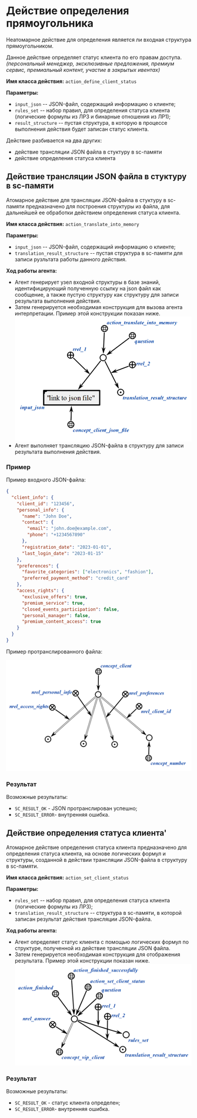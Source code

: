 # Действие определения прямоугольника
Неатомарное действие для определения является ли входная структура прямоугольником.

Данное действие определяет статус клиента по его правам доступа. *(персональный менеджер, эксклюзивные предложения, премиум сервис, премиальный контент, участие в закрытых ивентах)*

**Имя класса действия:**
`action_define_client_status`

**Параметры:**

- `input_json` -- JSON-файл, содержащий информацию о клиенте;
- `rules_set` -- набор правил, для определения статуса клиента (логические формулы из ЛР3 и бинарные отношения из ЛР1);
- `result_structure` -- пустая структура, в которую в процессе выполнения действия будет записан статус клиента.

Действие разбивается на два других:
- действие трансляции JSON файла в стуктуру в sc-памяти
- действие определения статуса клиента

## Действие трансляции JSON файла в стуктуру в sc-памяти
Атомарное действие для трансляции JSON-файла в стуктуру в sc-памяти предназначено для построения структуры из файла, для дальнейшей ее обработки действием определения статуса клиента.

**Имя класса действия:**
`action_translate_into_memory`

**Параметры:**

- `input_json` -- JSON-файл, содержащий информацию о клиенте;
- `translation_result_structure` -- пустая структура в sc-памяти для записи рузльтата работы данного действия.

**Ход работы агента:**

- Агент генерирует узел входной структуры в базе знаний, идентифицирующий полученную ссылку на json файл как сообщение, а также пустую структуру как структуру для записи результата выполнения действия.
- Затем генерируется необходимая конструкция для вызова агента интерпретации. Пример этой конструкции показан ниже.
![action structure](MOIS_2.png)
- Агент выполняет трансляцию JSON-файла в структуру для записи результата выполнения действия.

### Пример

Пример входного JSON-файла:

``` json
{
  "client_info": {
    "client_id": "123456",
    "personal_info": {
      "name": "John Doe",
      "contact": {
        "email": "john.doe@example.com",
        "phone": "+1234567890"
      },
      "registration_date": "2023-01-01",
      "last_login_date": "2023-01-15"
    },
    "preferences": {
      "favorite_categories": ["electronics", "fashion"],
      "preferred_payment_method": "credit_card"
    },
    "access_rights": {
      "exclusive_offers": true,
      "premium_service": true,
      "closed_events_participation": false,
      "personal_manager": false,
      "premium_content_access": true
    }
  }
}

```

Пример протранслированного файла:

![translated json](<MOIS_1.png>)

### Результат

Возможные результаты:

- `SC_RESULT_OK` - JSON протранслирован успешно;
- `SC_RESULT_ERROR`- внутренняя ошибка.

## Действие определения статуса клиента'
Атомарное действие определения статуса клиента предназначено для определения статуса клиента, на основе логических формул и структуры, созданной в действии трансляции JSON-файла в структуру в sc-памяти.

**Имя класса действия:**
`action_set_client_status`

**Параметры:**

- `rules_set` -- набор правил, для определения статуса клиента (логические формулы из ЛР3);
- `translation_result_structure` -- структура в sc-памяти, в которой записан результат действия трансляции JSON-файла.

**Ход работы агента:**

- Агент определяет статус клиента с помощью логических формул по структуре, полученной из действие трансляции JSON файла.
- Затем генерируется необходимая конструкция для отображения результата. Пример этой конструкции показан ниже.
  ![alt text](output_result.png)

### Результат

Возможные результаты:

- `SC_RESULT_OK` - статус клиента определен;
- `SC_RESULT_ERROR`- внутренняя ошибка.
